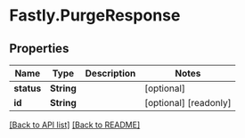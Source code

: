 # Fastly.PurgeResponse

## Properties

Name | Type | Description | Notes
------------ | ------------- | ------------- | -------------
**status** | **String** |  | [optional] 
**id** | **String** |  | [optional] [readonly] 


[[Back to API list]](../../README.md#endpoints) [[Back to README]](../../README.md)
